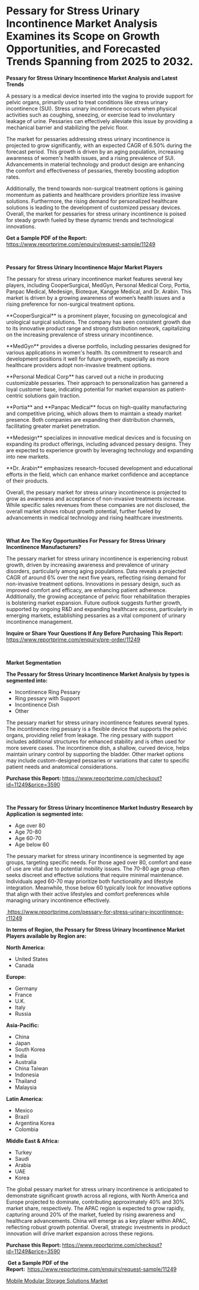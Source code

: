 <p><h1>Pessary for Stress Urinary Incontinence Market Analysis Examines its Scope on Growth Opportunities, and Forecasted Trends Spanning from 2025 to 2032.</h1></p><p><strong>Pessary for Stress Urinary Incontinence Market Analysis and Latest Trends</strong></p>
<p><p>A pessary is a medical device inserted into the vagina to provide support for pelvic organs, primarily used to treat conditions like stress urinary incontinence (SUI). Stress urinary incontinence occurs when physical activities such as coughing, sneezing, or exercise lead to involuntary leakage of urine. Pessaries can effectively alleviate this issue by providing a mechanical barrier and stabilizing the pelvic floor.</p><p>The market for pessaries addressing stress urinary incontinence is projected to grow significantly, with an expected CAGR of 6.50% during the forecast period. This growth is driven by an aging population, increasing awareness of women's health issues, and a rising prevalence of SUI. Advancements in material technology and product design are enhancing the comfort and effectiveness of pessaries, thereby boosting adoption rates. </p><p>Additionally, the trend towards non-surgical treatment options is gaining momentum as patients and healthcare providers prioritize less invasive solutions. Furthermore, the rising demand for personalized healthcare solutions is leading to the development of customized pessary devices. Overall, the market for pessaries for stress urinary incontinence is poised for steady growth fueled by these dynamic trends and technological innovations.</p></p>
<p><strong>Get a Sample PDF of the Report:&nbsp;</strong> <a href="https://www.reportprime.com/enquiry/request-sample/11249?utm_campaign=3456&utm_medium=2&utm_source=Github&utm_content=ia&utm_term=20032025&utm_id=pessary-for-stress-urinary-incontinence">https://www.reportprime.com/enquiry/request-sample/11249</a></p>
<p>&nbsp;</p>
<p><strong>Pessary for Stress Urinary Incontinence Major Market Players</strong></p>
<p><p>The pessary for stress urinary incontinence market features several key players, including CooperSurgical, MedGyn, Personal Medical Corp, Portia, Panpac Medical, Medesign, Bioteque, Kangge Medical, and Dr. Arabin. This market is driven by a growing awareness of women’s health issues and a rising preference for non-surgical treatment options.</p><p>**CooperSurgical** is a prominent player, focusing on gynecological and urological surgical solutions. The company has seen consistent growth due to its innovative product range and strong distribution network, capitalizing on the increasing prevalence of stress urinary incontinence.</p><p>**MedGyn** provides a diverse portfolio, including pessaries designed for various applications in women's health. Its commitment to research and development positions it well for future growth, especially as more healthcare providers adopt non-invasive treatment options.</p><p>**Personal Medical Corp** has carved out a niche in producing customizable pessaries. Their approach to personalization has garnered a loyal customer base, indicating potential for market expansion as patient-centric solutions gain traction.</p><p>**Portia** and **Panpac Medical** focus on high-quality manufacturing and competitive pricing, which allows them to maintain a steady market presence. Both companies are expanding their distribution channels, facilitating greater market penetration.</p><p>**Medesign** specializes in innovative medical devices and is focusing on expanding its product offerings, including advanced pessary designs. They are expected to experience growth by leveraging technology and expanding into new markets.</p><p>**Dr. Arabin** emphasizes research-focused development and educational efforts in the field, which can enhance market confidence and acceptance of their products. </p><p>Overall, the pessary market for stress urinary incontinence is projected to grow as awareness and acceptance of non-invasive treatments increase. While specific sales revenues from these companies are not disclosed, the overall market shows robust growth potential, further fueled by advancements in medical technology and rising healthcare investments.</p></p>
<p>&nbsp;</p>
<p><strong>What Are The Key Opportunities For Pessary for Stress Urinary Incontinence Manufacturers?</strong></p>
<p><p>The pessary market for stress urinary incontinence is experiencing robust growth, driven by increasing awareness and prevalence of urinary disorders, particularly among aging populations. Data reveals a projected CAGR of around 6% over the next five years, reflecting rising demand for non-invasive treatment options. Innovations in pessary design, such as improved comfort and efficacy, are enhancing patient adherence. Additionally, the growing acceptance of pelvic floor rehabilitation therapies is bolstering market expansion. Future outlook suggests further growth, supported by ongoing R&D and expanding healthcare access, particularly in emerging markets, establishing pessaries as a vital component of urinary incontinence management.</p></p>
<p><strong>Inquire or Share Your Questions If Any Before Purchasing This Report:</strong> <a href="https://www.reportprime.com/enquiry/pre-order/11249?utm_campaign=3456&utm_medium=2&utm_source=Github&utm_content=ia&utm_term=20032025&utm_id=pessary-for-stress-urinary-incontinence">https://www.reportprime.com/enquiry/pre-order/11249</a></p>
<p>&nbsp;</p>
<p><strong>Market Segmentation</strong></p>
<p><strong>The Pessary for Stress Urinary Incontinence Market Analysis by types is segmented into:</strong></p>
<p><ul><li>Incontinence Ring Pessary</li><li>Ring pessary with Support</li><li>Incontinence Dish</li><li>Other</li></ul></p>
<p><p>The pessary market for stress urinary incontinence features several types. The incontinence ring pessary is a flexible device that supports the pelvic organs, providing relief from leakage. The ring pessary with support includes additional structures for enhanced stability and is often used for more severe cases. The incontinence dish, a shallow, curved device, helps maintain urinary control by supporting the bladder. Other market options may include custom-designed pessaries or variations that cater to specific patient needs and anatomical considerations.</p></p>
<p><strong>Purchase this Report:&nbsp;</strong><a href="https://www.reportprime.com/checkout?id=11249&price=3590&utm_campaign=3456&utm_medium=2&utm_source=Github&utm_content=ia&utm_term=20032025&utm_id=pessary-for-stress-urinary-incontinence">https://www.reportprime.com/checkout?id=11249&price=3590</a></p>
<p>&nbsp;</p>
<p><strong>The Pessary for Stress Urinary Incontinence Market Industry Research by Application is segmented into:</strong></p>
<p><ul><li>Age over 80</li><li>Age 70-80</li><li>Age 60-70</li><li>Age below 60</li></ul></p>
<p><p>The pessary market for stress urinary incontinence is segmented by age groups, targeting specific needs. For those aged over 80, comfort and ease of use are vital due to potential mobility issues. The 70-80 age group often seeks discreet and effective solutions that require minimal maintenance. Individuals aged 60-70 may prioritize both functionality and lifestyle integration. Meanwhile, those below 60 typically look for innovative options that align with their active lifestyles and comfort preferences while managing urinary incontinence effectively.</p></p>
<p><a href="https://www.reportprime.com/pessary-for-stress-urinary-incontinence-r11249?utm_campaign=3456&utm_medium=2&utm_source=Github&utm_content=ia&utm_term=20032025&utm_id=pessary-for-stress-urinary-incontinence">&nbsp;https://www.reportprime.com/pessary-for-stress-urinary-incontinence-r11249</a></p>
<p><strong>In terms of Region, the Pessary for Stress Urinary Incontinence Market Players available by Region are:</strong></p>
<p>
    <p> <strong> North America: </strong>
        <ul>
            <li>United States</li>
            <li>Canada</li>
        </ul>
        </p> 
    <p> <strong> Europe: </strong>
        <ul>
            <li>Germany</li>
            <li>France</li>
            <li>U.K.</li>
            <li>Italy</li>
            <li>Russia</li>
        </ul>
        </p> 
    <p> <strong> Asia-Pacific: </strong>
        <ul>
            <li>China</li>
            <li>Japan</li>
            <li>South Korea</li>
            <li>India</li>
            <li>Australia</li>
            <li>China Taiwan</li>
            <li>Indonesia</li>
            <li>Thailand</li>
            <li>Malaysia</li>
        </ul>
        </p> 
    <p> <strong> Latin America: </strong>
        <ul>
            <li>Mexico</li>
            <li>Brazil</li>
            <li>Argentina Korea</li>
            <li>Colombia</li>
        </ul>
        </p> 
    <p> <strong> Middle East & Africa: </strong>
        <ul>
            <li>Turkey</li>
            <li>Saudi</li>
            <li>Arabia</li>
            <li>UAE</li>
            <li>Korea</li>
        </ul>
    </p>
    </p>
<p><p>The global pessary market for stress urinary incontinence is anticipated to demonstrate significant growth across all regions, with North America and Europe projected to dominate, contributing approximately 40% and 30% market share, respectively. The APAC region is expected to grow rapidly, capturing around 20% of the market, fueled by rising awareness and healthcare advancements. China will emerge as a key player within APAC, reflecting robust growth potential. Overall, strategic investments in product innovation will drive market expansion across these regions.</p></p>
<p><strong>Purchase this Report: </strong><a href="https://www.reportprime.com/checkout?id=11249&price=3590&utm_campaign=3456&utm_medium=2&utm_source=Github&utm_content=ia&utm_term=20032025&utm_id=pessary-for-stress-urinary-incontinence">https://www.reportprime.com/checkout?id=11249&price=3590</a></p>
<p>&nbsp;<strong>Get a Sample PDF of the Report:&nbsp;&nbsp;</strong><a href="https://www.reportprime.com/enquiry/request-sample/11249?utm_campaign=3456&utm_medium=2&utm_source=Github&utm_content=ia&utm_term=20032025&utm_id=pessary-for-stress-urinary-incontinence">https://www.reportprime.com/enquiry/request-sample/11249</a></p>
<p><strong></strong></p>
<p><p><a href="https://github.com/arvelm4nthig/Market-Research-Report-List-1/blob/main/mobile-modular-storage-solutions-market.md?utm_campaign=3456&utm_medium=2&utm_source=Github&utm_content=ia&utm_term=20032025&utm_id=pessary-for-stress-urinary-incontinence">Mobile Modular Storage Solutions Market</a></p></p>